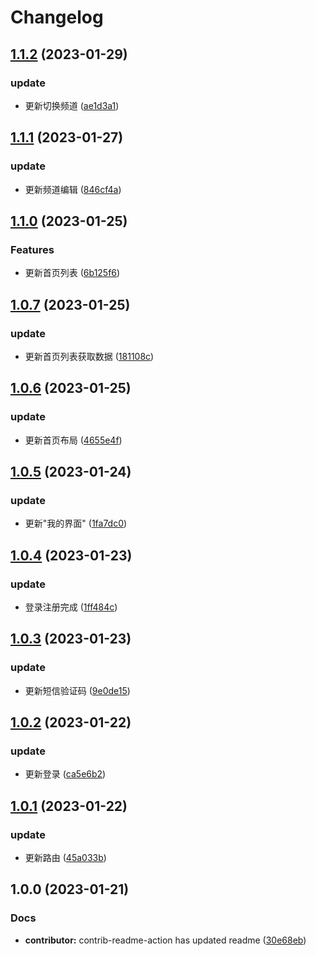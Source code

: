 # Changelog

## [1.1.2](https://github.com/School-of-Website-Engineering/Heimatoutiao/compare/v1.1.1...v1.1.2) (2023-01-29)


### update

* 更新切换频道 ([ae1d3a1](https://github.com/School-of-Website-Engineering/Heimatoutiao/commit/ae1d3a1a5082647778f96378eea942a177460677))

## [1.1.1](https://github.com/School-of-Website-Engineering/Heimatoutiao/compare/v1.1.0...v1.1.1) (2023-01-27)


### update

* 更新频道编辑 ([846cf4a](https://github.com/School-of-Website-Engineering/Heimatoutiao/commit/846cf4a29cc2307f86b9e1a8b30c3049227796fc))

## [1.1.0](https://github.com/School-of-Website-Engineering/Heimatoutiao/compare/v1.0.7...v1.1.0) (2023-01-25)


### Features

* 更新首页列表 ([6b125f6](https://github.com/School-of-Website-Engineering/Heimatoutiao/commit/6b125f641b79db925fb767bfb789f5702cd1f7ee))

## [1.0.7](https://github.com/School-of-Website-Engineering/Heimatoutiao/compare/v1.0.6...v1.0.7) (2023-01-25)


### update

* 更新首页列表获取数据 ([181108c](https://github.com/School-of-Website-Engineering/Heimatoutiao/commit/181108cd840c84969d441117b4b32683017ba861))

## [1.0.6](https://github.com/School-of-Website-Engineering/Heimatoutiao/compare/v1.0.5...v1.0.6) (2023-01-25)


### update

* 更新首页布局 ([4655e4f](https://github.com/School-of-Website-Engineering/Heimatoutiao/commit/4655e4f73f26de5914aad4aed6b2ab4d8ad0f472))

## [1.0.5](https://github.com/School-of-Website-Engineering/Heimatoutiao/compare/v1.0.4...v1.0.5) (2023-01-24)


### update

* 更新"我的界面" ([1fa7dc0](https://github.com/School-of-Website-Engineering/Heimatoutiao/commit/1fa7dc09ca1fd4f4479118382b0c1574ac21ed3f))

## [1.0.4](https://github.com/School-of-Website-Engineering/Heimatoutiao/compare/v1.0.3...v1.0.4) (2023-01-23)


### update

* 登录注册完成 ([1ff484c](https://github.com/School-of-Website-Engineering/Heimatoutiao/commit/1ff484ccd3d164bdfd6bd783c7b108ebdc4184f3))

## [1.0.3](https://github.com/School-of-Website-Engineering/Heimatoutiao/compare/v1.0.2...v1.0.3) (2023-01-23)


### update

* 更新短信验证码 ([9e0de15](https://github.com/School-of-Website-Engineering/Heimatoutiao/commit/9e0de1513397c3f808c3274964ee989f9e321ef7))

## [1.0.2](https://github.com/School-of-Website-Engineering/Heimatoutiao/compare/v1.0.1...v1.0.2) (2023-01-22)


### update

* 更新登录 ([ca5e6b2](https://github.com/School-of-Website-Engineering/Heimatoutiao/commit/ca5e6b2e9d096ce6709348b0ac8d5aad952308e1))

## [1.0.1](https://github.com/School-of-Website-Engineering/Heimatoutiao/compare/v1.0.0...v1.0.1) (2023-01-22)


### update

* 更新路由 ([45a033b](https://github.com/School-of-Website-Engineering/Heimatoutiao/commit/45a033be740fc3cc0f1ad0c5ab9732b3ada2866d))

## 1.0.0 (2023-01-21)


### Docs

* **contributor:** contrib-readme-action has updated readme ([30e68eb](https://github.com/School-of-Website-Engineering/Heimatoutiao/commit/30e68eb3046b3c1d4d125eb083e240d0298d61c3))
